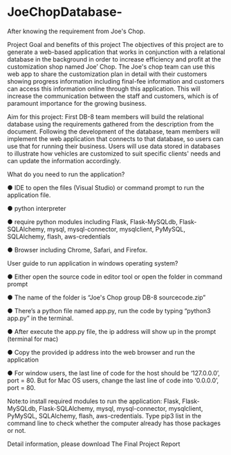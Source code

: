 # JoeChopDatabase-

After knowing the requirement from Joe's Chop. 

Project Goal and benefits of this project
     The objectives of this project are to generate a web-based application that works in conjunction with a relational database in the background in order to increase efficiency and profit at the customization shop named Joe’ Chop. The Joe's chop team can use this web app to share the customization plan in detail with their customers showing progress information including final-fee information and customers can access this information online through this application. This will increase the communication between the staff and customers, which is of paramount importance for the growing business.

Aim for this project: 
    First DB-8 team members will build the relational database using the requirements gathered from the description from the document.  Following the development of the database, team members will implement the web application that connects to that database, so users can use that for running their business. Users will use data stored in databases to illustrate how vehicles are customized to suit specific clients' needs and can update the information accordingly. 
    
What do you need to run the application?

  ●	IDE to open the files (Visual Studio) or command prompt to run the application file.

  ●	python interpreter

  ●	require python modules including Flask, Flask-MySQLdb, Flask-SQLAlchemy, mysql, mysql-connector, mysqlclient, PyMySQL, SQLAlchemy, flash, aws-credentials

  ●	Browser including Chrome, Safari, and Firefox.

User guide to run application in windows operating system?

  ●	Either open the source code in editor tool or open the folder in command prompt 

  ●	The name of the folder is “Joe's Chop group DB-8 sourcecode.zip”

  ●	There’s a python file named app.py, run the code by typing “python3 app.py” in the terminal. 

  ●	After execute the app.py file, the ip address will show up in the prompt (terminal for mac)

  ●	Copy the provided ip address into the web browser and run the application 

  ●	For window users, the last line of code for the host should be ‘127.0.0.0’, port = 80. But for Mac OS users, change the last line of code into ‘0.0.0.0’, port = 80.

Note:to install required modules to run the application: Flask, Flask-MySQLdb, Flask-SQLAlchemy, mysql, mysql-connector, mysqlclient, PyMySQL, SQLAlchemy, flash, aws-credentials. 
Type pip3 list in the command line to check whether the computer already has those packages or not. 


Detail information, please download The Final Project Report

